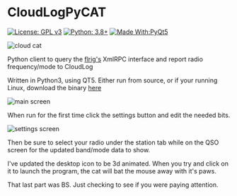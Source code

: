 # CloudLogPyCAT

[![License: GPL v3](https://img.shields.io/badge/License-GPLv3-blue.svg)](https://www.gnu.org/licenses/gpl-3.0)  [![Python: 3.8+](https://img.shields.io/badge/python-3.8+-blue.svg)](https://www.python.org/downloads/)  [![Made With:PyQt5](https://img.shields.io/badge/Made%20with-PyQt5-red)](https://pypi.org/project/PyQt5/)  

![cloud cat](https://github.com/mbridak/CloudLogPyCAT/raw/master/pic/cloudcat.png)

Python client to query the [flrig's](http://w1hkj.com/files/flrig/) XmlRPC interface and report radio frequency/mode to CloudLog

Written in Python3, using QT5. Either run from source, or if your running Linux, download the binary [here](https://github.com/mbridak/CloudLogPyCAT/releases/download/21.5.14/CloudLogPyCAT)

![main screen](https://github.com/mbridak/CloudLogPyCAT/raw/master/pic/screen.png)

When run for the first time click the settings button and edit the needed bits.

![settings screen](https://github.com/mbridak/CloudLogPyCAT/raw/master/pic/settings.png)

Then be sure to select your radio under the station tab while on the QSO screen for the updated band/mode data to show.

I've updated the desktop icon to be 3d animated. When you try and click on it to launch the program, the cat will bat the mouse away with it's paws.

That last part was BS. Just checking to see if you were paying attention.

